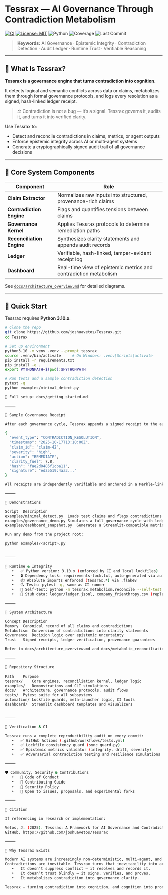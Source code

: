 # Tessrax — AI Governance Through Contradiction Metabolism

[![CI](https://github.com/joshuavetos/Tessrax/actions/workflows/tests.yml/badge.svg)](https://github.com/joshuavetos/Tessrax/actions/workflows/tests.yml)
[![License: MIT](https://img.shields.io/badge/license-MIT-blue.svg)](LICENSE)
![Python](https://img.shields.io/badge/python-3.10%2B-brightgreen.svg)
![Coverage](https://img.shields.io/badge/coverage-85%25-success.svg)
![Last Commit](https://img.shields.io/github/last-commit/joshuavetos/Tessrax.svg)

> **Keywords:** AI Governance · Epistemic Integrity · Contradiction Detection · Audit Ledger · Runtime Trust · Verifiable Reasoning

---

## 🧠 What Is Tessrax?

**Tessrax is a governance engine that turns contradiction into cognition.**

It detects logical and semantic conflicts across data or claims, metabolizes them through formal governance protocols, and logs every resolution as a signed, hash-linked ledger receipt.

> ⚖️ Contradiction is not a bug — it’s a signal. Tessrax governs it, audits it, and turns it into verified clarity.

Use Tessrax to:
- Detect and reconcile contradictions in claims, metrics, or agent outputs
- Enforce epistemic integrity across AI or multi-agent systems
- Generate a cryptographically signed audit trail of all governance decisions

---

## 🔧 Core System Components

| Component             | Role |
|-----------------------|------|
| **Claim Extractor**   | Normalizes raw inputs into structured, provenance-rich claims |
| **Contradiction Engine** | Flags and quantifies tensions between claims |
| **Governance Kernel** | Applies Tessrax protocols to determine remediation paths |
| **Reconciliation Engine** | Synthesizes clarity statements and appends audit records |
| **Ledger**            | Verifiable, hash-linked, tamper-evident receipt log |
| **Dashboard**         | Real-time view of epistemic metrics and contradiction metabolism |

See [`docs/architecture_overview.md`](docs/architecture_overview.md) for detailed diagrams.

---

## 🚀 Quick Start

Tessrax requires **Python 3.10.x**.

```bash
# Clone the repo
git clone https://github.com/joshuavetos/Tessrax.git
cd Tessrax

# Set up environment
python3.10 -m venv .venv --prompt tessrax
source .venv/bin/activate     # On Windows: .venv\Scripts\activate
pip install -r requirements.txt
pip install -e .
export PYTHONPATH=$(pwd):$PYTHONPATH

# Run tests and a sample contradiction detection
pytest -q
python examples/minimal_detect.py

📄 Full setup: docs/getting_started.md

⸻

🧾 Sample Governance Receipt

After each governance cycle, Tessrax appends a signed receipt to the audit ledger:

{
  "event_type": "CONTRADICTION_RESOLUTION",
  "timestamp": "2025-10-17T13:10:00Z",
  "claim_id": "claim-42",
  "severity": "high",
  "action": "REMEDIATE",
  "clarity_fuel": 7.8,
  "hash": "fae2d0485f1cba11",
  "signature": "ed25519:4aa3..."
}

All receipts are independently verifiable and anchored in a Merkle-linked ledger chain.

⸻

🧪 Demonstrations

Script	Description
examples/minimal_detect.py	Loads test claims and flags contradictions
examples/governance_demo.py	Simulates a full governance cycle with ledger outputs
examples/dashboard_snapshot.py	Generates a Streamlit-compatible metrics snapshot

Run any demo from the project root:

python examples/<script>.py


⸻

🧬 Runtime & Integrity
   •   ✅ Python version: 3.10.x (enforced by CI and local lockfiles)
   •   🔒 Dependency lock: requirements-lock.txt, auto-generated via automation/regenerate_lock.sh
   •   📦 Absolute imports enforced (tessrax.*) via .flake8
   •   🔍 Tests: pytest -q, same as CI runner
   •   🧪 Self-test: python -m tessrax.metabolism.reconcile --self-test
   •   📁 Stub data: ledger/ledger.jsonl, company_frienthropy.csv (replace for production)

⸻

🧩 System Architecture

Concept	Description
Memory	Canonical record of all claims and contradictions
Metabolism	Conversion of contradictions into clarity statements
Governance	Decision logic over epistemic uncertainty
Trust	Signed receipts, ledger verification, provenance guarantees

Refer to docs/architecture_overview.md and docs/metabolic_reconciliation.md

⸻

📁 Repository Structure

Path	Purpose
tessrax/	Core engines, reconciliation kernel, ledger logic
examples/	Demonstrations and CLI simulations
docs/	Architecture, governance protocols, audit flows
tests/	Pytest suite for all subsystems
automation/	Lockfile guards, meta-launcher logic, CI tools
dashboard/	Streamlit dashboard templates and visualizers


⸻

🧱 Verification & CI

Tessrax runs a complete reproducibility audit on every commit:
   •   ✅ GitHub Actions (.github/workflows/tests.yml)
   •   ✅ Lockfile consistency guard (sync_guard.py)
   •   ✅ Epistemic metrics validator (integrity, drift, severity)
   •   ✅ Adversarial contradiction testing and resilience simulations

⸻

🛡️ Community, Security & Contributions
   •   📜 Code of Conduct
   •   🧪 Contributing Guide
   •   🔐 Security Policy
   •   🧠 Open to issues, proposals, and experimental forks

⸻

🔬 Citation

If referencing in research or implementation:

Vetos, J. (2025). Tessrax: A Framework for AI Governance and Contradiction Metabolism.
GitHub. https://github.com/joshuavetos/Tessrax

⸻

🧭 Why Tessrax Exists

Modern AI systems are increasingly non-deterministic, multi-agent, and epistemically unstable.
Contradictions are inevitable. Tessrax turns that inevitability into architecture:
   •   It doesn’t suppress conflict — it resolves and records it.
   •   It doesn’t trust blindly — it signs, verifies, and proves.
   •   It metabolizes contradiction into governance clarity.

Tessrax — turning contradiction into cognition, and cognition into proof.
